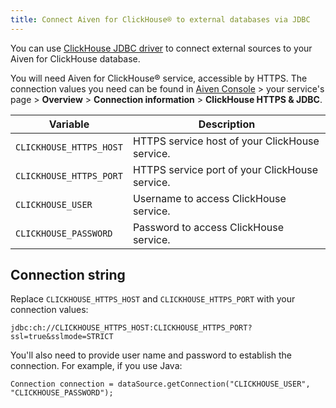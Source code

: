```yaml
---
title: Connect Aiven for ClickHouse® to external databases via JDBC
---
```


You can use [ClickHouse JDBC
driver](https://github.com/ClickHouse/clickhouse-jdbc/tree/master/clickhouse-jdbc)
to connect external sources to your Aiven for ClickHouse database.

You will need Aiven for ClickHouse® service, accessible by HTTPS. The
connection values you need can be found in [Aiven
Console](https://console.aiven.io/) > your service's page \>
**Overview** > **Connection information** > **ClickHouse HTTPS &
JDBC**.

 | Variable                | Description                                    |
 | ----------------------- | ---------------------------------------------- |
 | `CLICKHOUSE_HTTPS_HOST` | HTTPS service host of your ClickHouse service. |
 | `CLICKHOUSE_HTTPS_PORT` | HTTPS service port of your ClickHouse service. |
 | `CLICKHOUSE_USER`       | Username to access ClickHouse service.         |
 | `CLICKHOUSE_PASSWORD`   | Password to access ClickHouse service.         |

## Connection string

Replace `CLICKHOUSE_HTTPS_HOST` and `CLICKHOUSE_HTTPS_PORT` with your
connection values:

```
jdbc:ch://CLICKHOUSE_HTTPS_HOST:CLICKHOUSE_HTTPS_PORT?ssl=true&sslmode=STRICT
```

You\'ll also need to provide user name and password to establish the
connection. For example, if you use Java:

```
Connection connection = dataSource.getConnection("CLICKHOUSE_USER", "CLICKHOUSE_PASSWORD");
```
